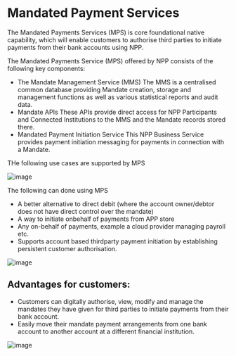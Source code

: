 # Mandated Payment Services

The Mandated Payments Services (MPS) is core foundational native capability, which will enable customers to authorise third parties to initiate payments from their bank accounts using NPP. 

The Mandated Payments Service (MPS) offered by NPP consists of the following key components:
- The Mandate Management Service (MMS)
The MMS is a centralised common database providing Mandate creation, storage and management functions as well as various statistical reports and audit data.
- Mandate APIs
These APIs provide direct access for NPP Participants and Connected Institutions to the MMS and the Mandate records stored there.
- Mandated Payment Initiation Service
This NPP Business Service provides payment initiation messaging for payments in connection with a Mandate.

THe following use cases are supported by MPS 

![image](https://user-images.githubusercontent.com/9028357/114328253-57231180-9b7f-11eb-81c1-3198329b42d6.png)

The following can done using MPS

- A better alternative to direct debit (where the account owner/debtor does not have direct control over the mandate)
- A way to initiate onbehalf of payments from APP store
- Any on-behalf of payments, example a cloud provider managing payroll etc.
- Supports account based thirdparty payment initiation by establishing persistent customer authorisation.

![image](https://user-images.githubusercontent.com/9028357/114328566-6060ae00-9b80-11eb-9c68-e9adccbcc809.png)


## Advantages for customers:
- Customers can digitally authorise, view, modify and manage the mandates they have given for third parties to initiate payments from their bank account.
- Easily move their mandate payment arrangements from one bank account to another account at a different financial institution.

![image](https://user-images.githubusercontent.com/9028357/114328804-08767700-9b81-11eb-9e1a-2c9e1f246904.png)
